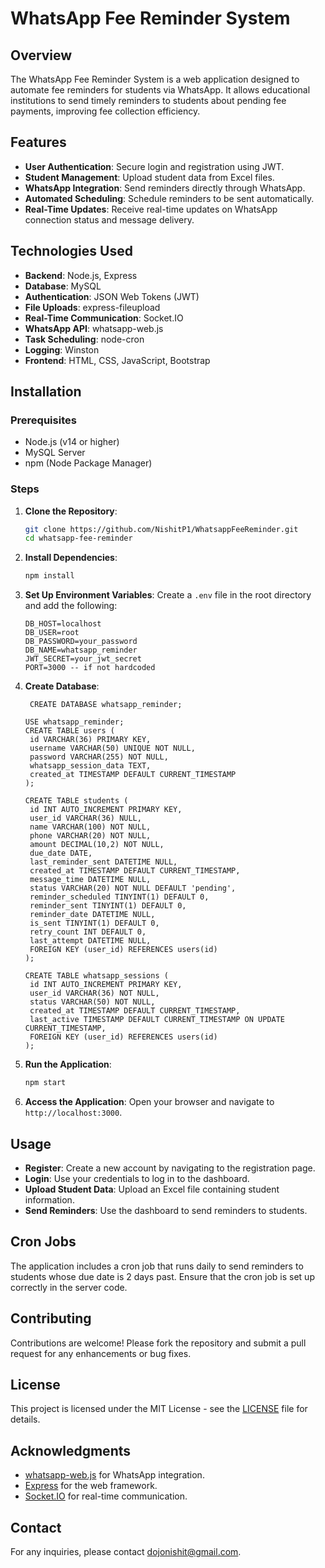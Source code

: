 # WhatsApp Fee Reminder System

## Overview
The WhatsApp Fee Reminder System is a web application designed to automate fee reminders for students via WhatsApp. It allows educational institutions to send timely reminders to students about pending fee payments, improving fee collection efficiency.

## Features
- **User Authentication**: Secure login and registration using JWT.
- **Student Management**: Upload student data from Excel files.
- **WhatsApp Integration**: Send reminders directly through WhatsApp.
- **Automated Scheduling**: Schedule reminders to be sent automatically.
- **Real-Time Updates**: Receive real-time updates on WhatsApp connection status and message delivery.

## Technologies Used
- **Backend**: Node.js, Express
- **Database**: MySQL
- **Authentication**: JSON Web Tokens (JWT)
- **File Uploads**: express-fileupload
- **Real-Time Communication**: Socket.IO
- **WhatsApp API**: whatsapp-web.js
- **Task Scheduling**: node-cron
- **Logging**: Winston
- **Frontend**: HTML, CSS, JavaScript, Bootstrap

## Installation

### Prerequisites
- Node.js (v14 or higher)
- MySQL Server
- npm (Node Package Manager)

### Steps
1. **Clone the Repository**:
   ```bash
   git clone https://github.com/NishitP1/WhatsappFeeReminder.git
   cd whatsapp-fee-reminder
   ```

2. **Install Dependencies**:
   ```bash
   npm install
   ```

3. **Set Up Environment Variables**:
   Create a `.env` file in the root directory and add the following:
   ```plaintext
   DB_HOST=localhost
   DB_USER=root
   DB_PASSWORD=your_password
   DB_NAME=whatsapp_reminder
   JWT_SECRET=your_jwt_secret
   PORT=3000 -- if not hardcoded
   ```

4. **Create Database**:
   ```
    CREATE DATABASE whatsapp_reminder;
   ```
   
   ```
   USE whatsapp_reminder;
   CREATE TABLE users (
    id VARCHAR(36) PRIMARY KEY,          
    username VARCHAR(50) UNIQUE NOT NULL,
    password VARCHAR(255) NOT NULL,
    whatsapp_session_data TEXT,
    created_at TIMESTAMP DEFAULT CURRENT_TIMESTAMP
   );
   ```
   
   ```
   CREATE TABLE students (
    id INT AUTO_INCREMENT PRIMARY KEY,
    user_id VARCHAR(36) NULL,        
    name VARCHAR(100) NOT NULL,
    phone VARCHAR(20) NOT NULL,         
    amount DECIMAL(10,2) NOT NULL,       
    due_date DATE,                      
    last_reminder_sent DATETIME NULL,   
    created_at TIMESTAMP DEFAULT CURRENT_TIMESTAMP,
    message_time DATETIME NULL,
    status VARCHAR(20) NOT NULL DEFAULT 'pending',
    reminder_scheduled TINYINT(1) DEFAULT 0,
    reminder_sent TINYINT(1) DEFAULT 0,
    reminder_date DATETIME NULL,
    is_sent TINYINT(1) DEFAULT 0,      
    retry_count INT DEFAULT 0,
    last_attempt DATETIME NULL,
    FOREIGN KEY (user_id) REFERENCES users(id)
   );

   ```
   
   ```
   CREATE TABLE whatsapp_sessions (
    id INT AUTO_INCREMENT PRIMARY KEY,
    user_id VARCHAR(36) NOT NULL,       
    status VARCHAR(50) NOT NULL,
    created_at TIMESTAMP DEFAULT CURRENT_TIMESTAMP,
    last_active TIMESTAMP DEFAULT CURRENT_TIMESTAMP ON UPDATE CURRENT_TIMESTAMP,
    FOREIGN KEY (user_id) REFERENCES users(id)
   );
   ```
   
6. **Run the Application**:
   ```bash
   npm start
   ```

7. **Access the Application**:
   Open your browser and navigate to `http://localhost:3000`.

## Usage
- **Register**: Create a new account by navigating to the registration page.
- **Login**: Use your credentials to log in to the dashboard.
- **Upload Student Data**: Upload an Excel file containing student information.
- **Send Reminders**: Use the dashboard to send reminders to students.

## Cron Jobs
The application includes a cron job that runs daily to send reminders to students whose due date is 2 days past. Ensure that the cron job is set up correctly in the server code.

## Contributing
Contributions are welcome! Please fork the repository and submit a pull request for any enhancements or bug fixes.

## License
This project is licensed under the MIT License - see the [LICENSE](LICENSE) file for details.

## Acknowledgments
- [whatsapp-web.js](https://github.com/pedroslopez/whatsapp-web.js) for WhatsApp integration.
- [Express](https://expressjs.com/) for the web framework.
- [Socket.IO](https://socket.io/) for real-time communication.

## Contact
For any inquiries, please contact dojonishit@gmail.com.
